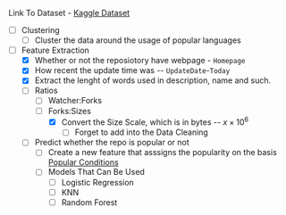 Link To Dataset - [Kaggle Dataset](https://www.kaggle.com/datasets/donbarbos/github-repos)

- [ ] Clustering
  - [ ] Cluster the data around the usage of popular languages
- [ ] Feature Extraction
  - [x] Whether or not the reposiotory have webpage - `Homepage`
  - [x] How recent the update time was -- `UpdateDate`-`Today`
  - [x] Extract the lenght of words used in description, name and such.
  - [ ] Ratios
    - [ ] Watcher:Forks
    - [ ] Forks:Sizes
      - [x] Convert the Size Scale, which is in bytes -- $x\times 10^6$
        - [ ] Forget to add into the Data Cleaning 
  - [ ] Predict whether the repo is popular or not
    - [ ] Create a new feature that asssigns the popularity on the basis [Popular Conditions](data/popular_repo.md)
    - [ ] Models That Can Be Used
      - [ ] Logistic Regression
      - [ ] KNN
      - [ ] Random Forest